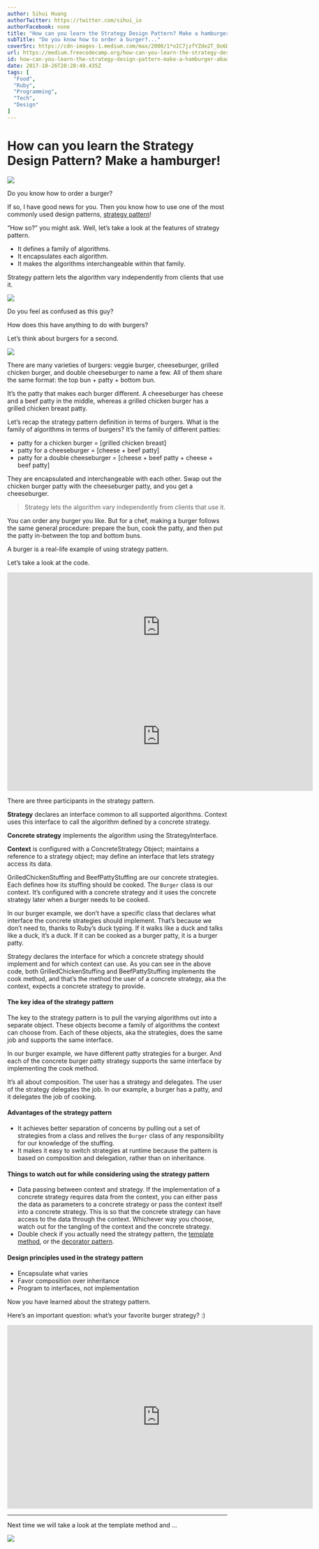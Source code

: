 ```yaml
---
author: Sihui Huang
authorTwitter: https://twitter.com/sihui_io
authorFacebook: none
title: "How can you learn the Strategy Design Pattern? Make a hamburger!"
subTitle: "Do you know how to order a burger?..."
coverSrc: https://cdn-images-1.medium.com/max/2000/1*oIC7jzfYZde2T_Oo6DpI2Q.png
url: https://medium.freecodecamp.org/how-can-you-learn-the-strategy-design-pattern-make-a-hamburger-a6ad4332b838
id: how-can-you-learn-the-strategy-design-pattern-make-a-hamburger-a6ad4332b838
date: 2017-10-26T20:28:49.435Z
tags: [
  "Food",
  "Ruby",
  "Programming",
  "Tech",
  "Design"
]
---
```

# **How can you learn the Strategy Design Pattern? Make a hamburger!**







![](https://cdn-images-1.medium.com/max/2000/1*oIC7jzfYZde2T_Oo6DpI2Q.png)







Do you know how to order a burger?

If so, I have good news for you. Then you know how to use one of the most commonly used design patterns, [strategy pattern](https://en.wikipedia.org/wiki/Strategy_pattern)!

“How so?” you might ask. Well, let’s take a look at the features of strategy pattern.

*   It defines a family of algorithms.
*   It encapsulates each algorithm.
*   It makes the algorithms interchangeable within that family.

Strategy pattern lets the algorithm vary independently from clients that use it.



![](https://cdn-images-1.medium.com/max/1600/1*UQuo_svmmX9OKxW3teI12g.png)

Do you feel as confused as this guy?



How does this have anything to do with burgers?

Let’s think about burgers for a second.



![](https://cdn-images-1.medium.com/max/1600/1*uiU-4XXn3GoQFEGYgRFcEw.png)



There are many varieties of burgers: veggie burger, cheeseburger, grilled chicken burger, and double cheeseburger to name a few. All of them share the same format: the top bun + patty + bottom bun.

It’s the patty that makes each burger different. A cheeseburger has cheese and a beef patty in the middle, whereas a grilled chicken burger has a grilled chicken breast patty.

Let’s recap the strategy pattern definition in terms of burgers. What is the family of algorithms in terms of burgers? It’s the family of different patties:

*   patty for a chicken burger = [grilled chicken breast]
*   patty for a cheeseburger = [cheese + beef patty]
*   patty for a double cheeseburger = [cheese + beef patty + cheese + beef patty]

They are encapsulated and interchangeable with each other. Swap out the chicken burger patty with the cheeseburger patty, and you get a cheeseburger.

> Strategy lets the algorithm vary independently from clients that use it.

You can order any burger you like. But for a chef, making a burger follows the same general procedure: prepare the bun, cook the patty, and then put the patty in-between the top and bottom buns.

A burger is a real-life example of using strategy pattern.

Let’s take a look at the code.





<iframe width="700" height="250" src="https://medium.freecodecamp.org/media/2bf1fe74bacc80bd9a75beab05dfbc06?postId=a6ad4332b838" data-media-id="2bf1fe74bacc80bd9a75beab05dfbc06" data-thumbnail="https://i.embed.ly/1/image?url=https%3A%2F%2Favatars3.githubusercontent.com%2Fu%2F3139206%3Fv%3D3%26s%3D400&amp;key=4fce0568f2ce49e8b54624ef71a8a5bd" allowfullscreen="" frameborder="0"></iframe>









<iframe width="700" height="250" src="https://medium.freecodecamp.org/media/f704f4fc349d71fc874a67188425384d?postId=a6ad4332b838" data-media-id="f704f4fc349d71fc874a67188425384d" data-thumbnail="https://i.embed.ly/1/image?url=https%3A%2F%2Favatars3.githubusercontent.com%2Fu%2F3139206%3Fv%3D3%26s%3D400&amp;key=4fce0568f2ce49e8b54624ef71a8a5bd" allowfullscreen="" frameborder="0"></iframe>





There are three participants in the strategy pattern.

**Strategy** declares an interface common to all supported algorithms. Context uses this interface to call the algorithm defined by a concrete strategy.

**Concrete strategy** implements the algorithm using the StrategyInterface.

**Context** is configured with a ConcreteStrategy Object; maintains a reference to a strategy object; may define an interface that lets strategy access its data.

GrilledChickenStuffing and BeefPattyStuffing are our concrete strategies. Each defines how its stuffing should be cooked. The `Burger` class is our context. It’s configured with a concrete strategy and it uses the concrete strategy later when a burger needs to be cooked.

In our burger example, we don’t have a specific class that declares what interface the concrete strategies should implement. That’s because we don’t need to, thanks to Ruby’s duck typing. If it walks like a duck and talks like a duck, it’s a duck. If it can be cooked as a burger patty, it is a burger patty.

Strategy declares the interface for which a concrete strategy should implement and for which context can use. As you can see in the above code, both GrilledChickenStuffing and BeefPattyStuffing implements the cook method, and that’s the method the user of a concrete strategy, aka the context, expects a concrete strategy to provide.

#### **The key idea of the strategy pattern**

The key to the strategy pattern is to pull the varying algorithms out into a separate object. These objects become a family of algorithms the context can choose from. Each of these objects, aka the strategies, does the same job and supports the same interface.

In our burger example, we have different patty strategies for a burger. And each of the concrete burger patty strategy supports the same interface by implementing the cook method.

It’s all about composition. The user has a strategy and delegates. The user of the strategy delegates the job. In our example, a burger has a patty, and it delegates the job of cooking.

#### **Advantages of the strategy pattern**

*   It achieves better separation of concerns by pulling out a set of strategies from a class and relives the `Burger` class of any responsibility for our knowledge of the stuffing.
*   It makes it easy to switch strategies at runtime because the pattern is based on composition and delegation, rather than on inheritance.

#### **Things to watch out for while considering using the strategy pattern**

*   Data passing between context and strategy. If the implementation of a concrete strategy requires data from the context, you can either pass the data as parameters to a concrete strategy or pass the context itself into a concrete strategy. This is so that the concrete strategy can have access to the data through the context. Whichever way you choose, watch out for the tangling of the context and the concrete strategy.
*   Double check if you actually need the strategy pattern, the [template method](https://en.wikipedia.org/wiki/Template_method_pattern), or the [decorator pattern](https://en.wikipedia.org/wiki/Decorator_pattern).

#### **Design principles used in the strategy pattern**

*   Encapsulate what varies
*   Favor composition over inheritance
*   Program to interfaces, not implementation

Now you have learned about the strategy pattern.

Here’s an important question: what’s your favorite burger strategy? :)





<iframe data-width="800" data-height="480" width="700" height="420" src="https://medium.freecodecamp.org/media/85649cc8b67966057c7c8dde81ece26d?postId=a6ad4332b838" data-media-id="85649cc8b67966057c7c8dde81ece26d" data-thumbnail="https://i.embed.ly/1/image?url=https%3A%2F%2Fupscri.be%2Fmedia%2Fform.jpg&amp;key=a19fcc184b9711e1b4764040d3dc5c07" allowfullscreen="" frameborder="0"></iframe>















* * *







Next time we will take a look at the template method and …



![](https://cdn-images-1.medium.com/max/1600/1*VboteHPFWOiIWe9ujGeiBA.png)










